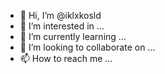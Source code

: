 - 👋 Hi, I’m @iklxkosld
- 👀 I’m interested in ...
- 🌱 I’m currently learning ...
- 💞️ I’m looking to collaborate on ...
- 📫 How to reach me ...

<!---
iklxkosld/iklxkosld is a ✨ special ✨ repository because its `README.md` (this file) appears on your GitHub profile.
You can click the Preview link to take a look at your changes.
--->
